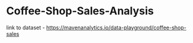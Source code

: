 # Coffee-Shop-Sales-Analysis
link to dataset - https://mavenanalytics.io/data-playground/coffee-shop-sales

